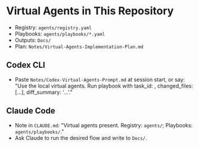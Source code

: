 # Virtual Agents in This Repository

- Registry: `agents/registry.yaml`
- Playbooks: `agents/playbooks/*.yaml`
- Outputs: `Docs/`
- Plan: `Notes/Virtual-Agents-Implementation-Plan.md`

## Codex CLI
- Paste `Notes/Codex-Virtual-Agents-Prompt.md` at session start, or say:
  "Use the local virtual agents. Run playbook <name> with task_id: <id>, changed_files: [...], diff_summary: '...'."

## Claude Code
- Note in `CLAUDE.md`: "Virtual agents present. Registry: `agents/`; Playbooks: `agents/playbooks/`."
- Ask Claude to run the desired flow and write to `Docs/`.

